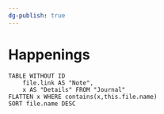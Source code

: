 ```yaml
---
dg-publish: true
---
```

# Happenings
```dataview
TABLE WITHOUT ID
	file.link AS "Note", 
	x AS "Details" FROM "Journal"
FLATTEN x WHERE contains(x,this.file.name) 
SORT file.name DESC
```
